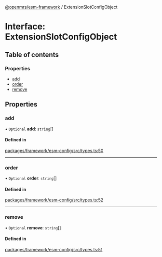 [@openmrs/esm-framework](../API.md) / ExtensionSlotConfigObject

# Interface: ExtensionSlotConfigObject

## Table of contents

### Properties

- [add](ExtensionSlotConfigObject.md#add)
- [order](ExtensionSlotConfigObject.md#order)
- [remove](ExtensionSlotConfigObject.md#remove)

## Properties

### add

• `Optional` **add**: `string`[]

#### Defined in

[packages/framework/esm-config/src/types.ts:50](https://github.com/openmrs/openmrs-esm-core/blob/master/packages/framework/esm-config/src/types.ts#L50)

___

### order

• `Optional` **order**: `string`[]

#### Defined in

[packages/framework/esm-config/src/types.ts:52](https://github.com/openmrs/openmrs-esm-core/blob/master/packages/framework/esm-config/src/types.ts#L52)

___

### remove

• `Optional` **remove**: `string`[]

#### Defined in

[packages/framework/esm-config/src/types.ts:51](https://github.com/openmrs/openmrs-esm-core/blob/master/packages/framework/esm-config/src/types.ts#L51)
